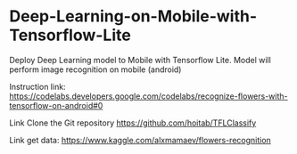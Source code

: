 # Deep-Learning-on-Mobile-with-Tensorflow-Lite

Deploy Deep Learning model to Mobile with Tensorflow Lite.
Model will perform image recognition on mobile (android)

Instruction link:
https://codelabs.developers.google.com/codelabs/recognize-flowers-with-tensorflow-on-android#0

Link Clone the Git repository
https://github.com/hoitab/TFLClassify

Link get data:
https://www.kaggle.com/alxmamaev/flowers-recognition
